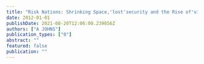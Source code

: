 ```yaml
---
title: "Risk Nations: Shrinking Space,'lost'security and the Rise of'violent Youth Sovereignties' in Australia's Suburbs"
date: 2012-01-01
publishDate: 2021-08-20T12:06:00.239856Z
authors: ["A JOHNS"]
publication_types: ["0"]
abstract: ""
featured: false
publication: ""
---
```


